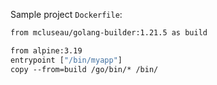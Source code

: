 
Sample project `Dockerfile`:

```Dockerfile
from mcluseau/golang-builder:1.21.5 as build

from alpine:3.19
entrypoint ["/bin/myapp"]
copy --from=build /go/bin/* /bin/
```
